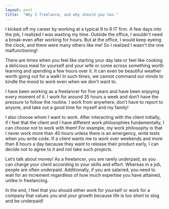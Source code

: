 ```yaml
---
layout: post
title:  "Why I freelance, and why should you too."
---
```


I kicked off my career by working at a typical 9 to 6 IT firm. A few days into the job, I realized I was wasting my time. Outside the office, I wouldn't need a break-even after working for hours. But at the office, I would keep eyeing the clock, and there were many others like me! So I realized I wasn't the one malfunctioning! 

There are times when you feel like starting your day late or feel like cooking a delicious meal for yourself and your wife or come across something worth learning and spending a few hours over it. It can even be beautiful weather worth going out for a walk! In such times, we cannot command our minds to kindle the mood to work even when we don't want to.

I have been working as a freelancer for five years and have been enjoying every moment of it. I work for around 35 hours a week and don’t have the pressure to follow the routine. I work from anywhere, don’t have to report to anyone, and take out a good time for myself and my family!

I also choose whom I want to work. After interacting with the client initially, if I feel that the client and I have different work philosophies fundamentally, I can choose not to work with them! For example, my work philosophy is that I never work more than 40 hours unless there is an emergency, write tests when you write code. If a client wants me to work over weekends and more than 8 hours a day because they want to release their product early, I can decide not to agree to it and not take such projects.

Let’s talk about money! As a freelancer, you are rarely underpaid, as you can charge your client according to your skills and effort. Whereas in a job, people are often underpaid. Additionally, if you are salaried, you need to wait for an increment regardless of how much expertise you have attained, unlike in freelancing.
 
In the end, I feel that you should either work for yourself or work for a company that values you and your growth because life is too short to slog and be underpaid! 
